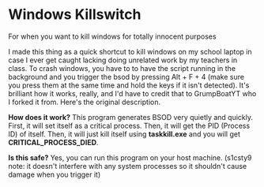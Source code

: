 # Windows Killswitch
For when you want to kill windows for totally innocent purposes

I made this thing as a quick shortcut to kill windows on my school laptop in case I ever get caught lacking doing unrelated work by my teachers in class. To crash windows, you have to to have the script running in the background and you trigger the bsod by pressing Alt + F + 4 (make sure you press them at the same time and hold the keys if it isn't detected). It's brilliant how it works, really, and I'd have to credit that to GrumpBoatYT who I forked it from. Here's the original description.

**How does it work?**
This program generates BSOD very quietly and quickly.
First, it will set itself as a critical process.
Then, it will get the PID (Process ID) of itself.
Then, it will just kill itself using **taskkill.exe** and you will get **CRITICAL_PROCESS_DIED**.

**Is this safe?**
Yes, you can run this program on your host machine.
(s1csty9 note: it doesn't interfere with any system processes so it shouldn't cause damage when you trigger it)

